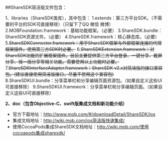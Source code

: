 ##ShareSDK简洁版文件包含：

1、libraries（ShareSDK类库），其中包含：
   1.extends：第三方平台SDK。（不需要的平台的SDK可直接移除）（只留下了QQ 微信  微博）
   2.MOBFoundation.framework：基础功能框架。（必要）
   3.ShareSDK.bundle：ShareSDK资源文件。（必要）
   4.ShareSDK.framework：核心静态库。（必要）
   5.~~ShareSDKConnector.framework：用于ShareSDK框架与外部框架连接的代理框架插件。使用第三方SDK时必要。~~
   6.~~ShareSDKExtension.framework：对ShareSDK功能的扩展框架插件。目前主要提供第三方平台登录、一键分享、截屏分享、摇一摇分享等相关功能。需要使用以上功能时必要。~~
   7.~~ShareSDKInterfaceAdapter.framework：ShareSDK v2.x对简洁版的接口兼容包。(建议直接使用简洁版接口，尽量不使用这个兼容包)~~
   8.ShareSDKUI.bundle：分享菜单栏和分享编辑页面资源包。（如果自定义这些UI可直接移除）
   9.ShareSDKUI.framework：分享菜单栏和分享编辑页面。（如果自定义这些UI可直接移除）
 
**2、doc（包含Objective-C、swift版集成文档和新功能介绍）**

* 官方下载地址：http://www.mob.com/#/downloadDetail/ShareSDK/ios
* 集成文档地址：http://wiki.mob.com/ios简洁版快速集成/
* 使用CocoaPods集成ShareSDK文档地址：http://wiki.mob.com/使用cocoapods集成sharesdk/
